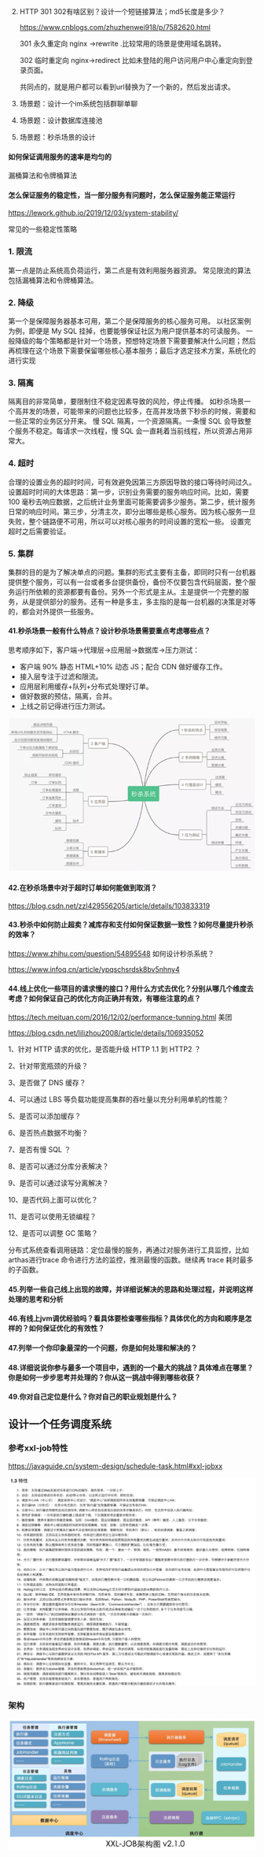 2. HTTP 301 302有啥区别？设计一个短链接算法；md5长度是多少？

   https://www.cnblogs.com/zhuzhenwei918/p/7582620.html

   301 永久重定向   nginx  ->rewrite	.比较常用的场景是使用域名跳转。

   302 临时重定向   nginx->redirect    比如未登陆的用户访问用户中心重定向到登录页面。

   共同点的，就是用户都可以看到url替换为了一个新的，然后发出请求。


3.  场景题：设计一个im系统包括群聊单聊

4.  场景题：设计数据库连接池

5.  场景题：秒杀场景的设计


 #### 如何保证调用服务的速率是均匀的

  漏桶算法和令牌桶算法

  #### 怎么保证服务的稳定性，当一部分服务有问题时，怎么保证服务能正常运行

  https://lework.github.io/2019/12/03/system-stability/

  常见的一些稳定性策略

  ### 1. 限流

  第一点是防止系统高负荷运行，第二点是有效利用服务器资源。 常见限流的算法包括漏桶算法和令牌桶算法。

  ### 2. 降级

  第一个是保障服务器基本可用，第二个是保障服务的核心服务可用。 以社区案例为例，即便是 My SQL 挂掉，也要能够保证社区为用户提供基本的可读服务。 一般降级的每个策略都是针对一个场景，预想特定场景下需要要解决什么问题；然后再梳理在这个场景下需要保留哪些核心基本服务；最后才选定技术方案，系统化的进行实现

  ### 3. 隔离

  隔离目的非常简单，要限制住不稳定因素导致的风险，停止传播。 如秒杀场景一个高并发的场景，可能带来的问题也比较多，在高并发场景下秒杀的时候，需要和一些正常的业务区分开来。 慢 SQL 隔离，一个资源隔离。一条慢 SQL 会导致整个服务不稳定。每请求一次线程，慢 SQL 会一直耗着当前线程，所以资源占用非常大。

  ### 4. 超时

  合理的设置业务的超时时间，可有效避免因第三方原因导致的接口等待时间过久。 设置超时时间的大体思路：第一步，识别业务需要的服务响应时间。比如，需要 100 毫秒去响应数据，之后统计业务里面可能需要调多少服务。第二步，统计服务日常的响应时间。第三步，分清主次，即分出哪些是核心服务。因为核心服务一旦失败，整个链路便不可用，所以可以对核心服务的时间设置的宽松一些。 设置完超时之后需要验证。

  ### 5. 集群

  集群的目的是为了解决单点的问题。集群的形式主要有主备，即同时只有一台机器提供整个服务，可以有一台或者多台提供备份，备份不仅要包含代码层面，整个服务运行所依赖的资源都要有备份。另外一个形式是主从。主是提供一个完整的服务，从是提供部分的服务。还有一种是多主，多主指的是每一台机器的决策是对等的，都会对外提供一些服务。


####  41.秒杀场景一般有什么特点？设计秒杀场景需要重点考虑哪些点？

思考顺序如下，客户端→代理层→应用层→数据库→压力测试：



- 客户端 90% 静态 HTML+10% 动态 JS；配合 CDN 做好缓存工作。
- 接入层专注于过滤和限流。
- 应用层利用缓存+队列+分布式处理好订单。
- 做好数据的预估，隔离，合并。
- 上线之前记得进行压力测试。

![img](images/miaosha.png)

####  42.在秒杀场景中对于超时订单如何能做到取消？

https://blog.csdn.net/zzl429556205/article/details/103833319

####  43.秒杀中如何防止超卖？减库存和支付如何保证数据一致性？如何尽量提升秒杀的效率？

https://www.zhihu.com/question/54895548 如何设计秒杀系统？

https://www.infoq.cn/article/ypqschsrdsk8bv5nhny4

####  44.线上优化一些项目的请求慢的接口？用什么方式去优化？分别从哪几个维度去考虑？如何保证自己的优化方向正确并有效，有哪些注意的点？

https://tech.meituan.com/2016/12/02/performance-tunning.html  美团

https://blog.csdn.net/lilizhou2008/article/details/106935052

1、针对 HTTP 请求的优化，是否能升级 HTTP 1.1 到 HTTP2 ？

2、针对带宽瓶颈的升级？

3、是否做了 DNS 缓存？

4、可以通过 LBS 等负载功能提高集群的吞吐量以充分利用单机的性能？

5、是否可以添加缓存？

6、是否热点数据不均衡？

7、是否有慢 SQL ？

8、是否可以通过分库分表解决？

9、是否可以通过读写分离解决？

10、是否代码上面可以优化？

11、是否可以使用无锁编程？

12、是否可以调整 GC 策略？



分布式系统查看调用链路：定位最慢的服务，再通过对服务进行工具监控，比如arthas进行trace 命令进行方法的监控，推测最慢的函数。继续再 trace 耗时最多的子函数。

####  45.列举一些自己线上出现的故障，并详细说解决的思路和处理过程，并说明这样处理的思考和分析

####   46.有线上jvm调优经验吗？看具体要检查哪些指标？具体优化的方向和顺序是怎样的？如何保证优化的有效性？

####   47.列举一个你印象最深的一个问题，你是如何处理和解决的？

####  48.详细说说你参与最多一个项目中，遇到的一个最大的挑战？具体难点在哪里？你是如何一步步思考并处理的？你从这一挑战中得到哪些收获？

####  49.你对自己定位是什么？你对自己的职业规划是什么？





## 设计一个任务调度系统

### 参考xxl-job特性

https://javaguide.cn/system-design/schedule-task.html#xxl-jobxx

![](images/xxljob.png)

### 架构

![](images/xxl-job2.webp)